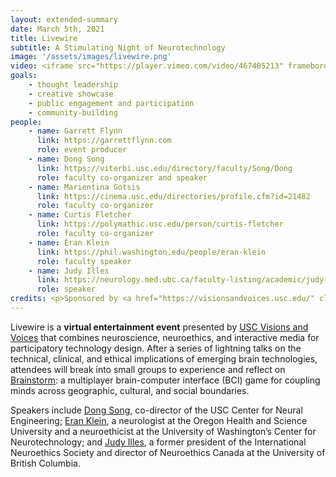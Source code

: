 ```yaml
---
layout: extended-summary
date: March 5th, 2021
title: Livewire
subtitle: A Stimulating Night of Neurotechnology
image: '/assets/images/livewire.png'
video: <iframe src="https://player.vimeo.com/video/467405213" frameborder="0" allow="autoplay; fullscreen" allowfullscreen></iframe>
goals:
    - thought leadership
    - creative showcase
    - public engagement and participation
    - community-building
people:
    - name: Garrett Flynn
      link: https://garrettflynn.com
      role: event producer
    - name: Dong Song
      link: https://viterbi.usc.edu/directory/faculty/Song/Dong
      role: faculty co-organizer and speaker
    - name: Marientina Gotsis
      link: https://cinema.usc.edu/directories/profile.cfm?id=21482
      role: faculty co-organizer
    - name: Curtis Fletcher
      link: https://polymathic.usc.edu/person/curtis-fletcher
      role: faculty co-organizer
    - name: Eran Klein
      link: https://phil.washington.edu/people/eran-klein
      role: faculty speaker
    - name: Judy Illes
      link: https://neurology.med.ubc.ca/faculty-listing/academic/judy-illes/
      role: speaker
credits: <p>Sponsored by <a href="https://visionsandvoices.usc.edu/" class="text">USC Visions and Voices</a> and cosponsored by <a href="https://openbci.com/" class="text">OpenBCI</a>, <a href="https://www.athenoe.com/" class="text">Athenoe</a>, <a href="https://polymathic.usc.edu/ahmanson-lab" class="text">Ahmanson Lab of the USC Sidney Harman Academy for Polymathic Study</a>, and <a href="https://www.altereainc.com/" class="text">Alterea</a> as co-sponsors.</p>
---
```


<p>Livewire is a <strong>virtual entertainment event</strong> presented by <a href="https://visionsandvoices.usc.edu/" class="text">USC Visions and Voices</a> that combines neuroscience, neuroethics, and interactive media for participatory technology design. After a series of lightning talks on the technical, clinical, and ethical implications of emerging brain technologies, attendees will break into small groups to experience and reflect on <a href="/api/examples/brainstorm" class="text">Brainstorm</a>: a multiplayer brain-computer interface (BCI) game for coupling minds across geographic, cultural, and social boundaries.</p>
<p>Speakers include <a href="https://viterbi.usc.edu/directory/faculty/Song/Dong" class="text">Dong Song</a>, co-director of the USC Center for Neural Engineering; <a href="https://phil.washington.edu/people/eran-klein" class="text">Eran Klein</a>, a neurologist at the Oregon Health and Science University and a neuroethicist at the University of Washington’s Center for Neurotechnology; and <a href="https://neurology.med.ubc.ca/faculty-listing/academic/judy-illes/" class="text">Judy Illes</a>, a former president of the International Neuroethics Society and director of Neuroethics Canada at the University of British Columbia.
    </p>

